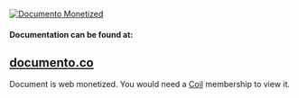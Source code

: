 [![Documento Monetized](https://img.shields.io/badge/documento-monetized-brightgreen?style=for-the-badge)](https://github-monetize.web.app/view/5fb2f8e1ccb2230017853dcf/master)

#### Documentation can be found at:
## [documento.co](https://github-monetize.web.app/view/5fb2f8e1ccb2230017853dcf/master)

Document is web monetized. You would need a [Coil](https://coil.com/) membership to view it.